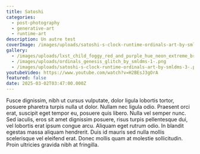 ```yaml
---
title: Satoshi
categories:
  - post-photography
  - generative-art
  - runtime-art
description: Un autre test
coverImage: /images/uploads/satoshi-s-clock-runtime-ordinals-art-by-smldms-3-.png
gallery:
  - /images/uploads/lxst_child_foggy_red_and_purple_hue_neon_extreme_brutalism_clou_0df11c47-adbd-405c-9bca-f17380d46565.png
  - /images/uploads/ordinals_genesis_glitch_by_smldms-1-.png
  - /images/uploads/satoshi-s-clock-runtime-ordinals-art-by-smldms-3-.png
youtubeVideo: https://www.youtube.com/watch?v=H2BEsJ3gOrA
featured: false
date: 2025-03-02T03:47:00.000Z
---
```

Fusce dignissim, nibh ut cursus vulputate, dolor ligula lobortis tortor, posuere pharetra turpis nulla ut dolor. Nullam nec ligula odio. Praesent orci erat, suscipit eget tempor eu, posuere quis libero. Nulla vel semper nunc. Sed iaculis, eros sit amet dignissim posuere, risus turpis pellentesque dui, vel lobortis erat ipsum congue arcu. Aliquam eget rutrum odio. In blandit egestas massa aliquam hendrerit. Duis id mauris sed nulla mollis scelerisque vel eleifend erat. Donec mollis quam at molestie sollicitudin. Proin ultricies gravida nibh at fringilla.
